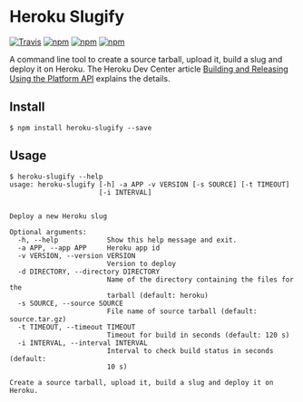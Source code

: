 Heroku Slugify
==============

[![Travis](https://img.shields.io/travis/rust-lang/heroku-slugify.svg)](https://travis-ci.org/keimlink/heroku-slugify)
[![npm](https://img.shields.io/npm/v/heroku-slugify.svg)](https://www.npmjs.com/package/heroku-slugify)
[![npm](https://img.shields.io/npm/l/heroku-slugify.svg)](https://www.npmjs.com/package/heroku-slugify)
[![npm](https://img.shields.io/badge/code%20style-standard-brightgreen.svg)](http://standardjs.com/)

A command line tool to create a source tarball, upload it, build a slug and deploy it on Heroku. The Heroku Dev Center article [Building and Releasing Using the Platform API](https://devcenter.heroku.com/articles/build-and-release-using-the-api) explains the details.

Install
-------

    $ npm install heroku-slugify --save

Usage
-----

    $ heroku-slugify --help
    usage: heroku-slugify [-h] -a APP -v VERSION [-s SOURCE] [-t TIMEOUT]
                          [-i INTERVAL]


    Deploy a new Heroku slug

    Optional arguments:
      -h, --help            Show this help message and exit.
      -a APP, --app APP     Heroku app id
      -v VERSION, --version VERSION
                            Version to deploy
      -d DIRECTORY, --directory DIRECTORY
                            Name of the directory containing the files for the
                            tarball (default: heroku)
      -s SOURCE, --source SOURCE
                            File name of source tarball (default: source.tar.gz)
      -t TIMEOUT, --timeout TIMEOUT
                            Timeout for build in seconds (default: 120 s)
      -i INTERVAL, --interval INTERVAL
                            Interval to check build status in seconds (default:
                            10 s)

    Create a source tarball, upload it, build a slug and deploy it on Heroku.

